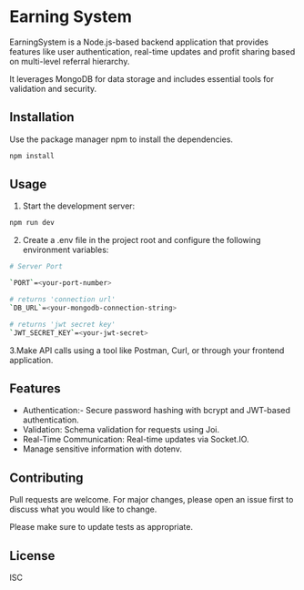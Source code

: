 # Earning System

EarningSystem is a Node.js-based backend application that provides features like user authentication, real-time updates and profit sharing based on multi-level referral hierarchy. 

It leverages MongoDB for data storage and includes essential tools for validation and security.

## Installation

Use the package manager npm to install the dependencies.

```bash
npm install
```

## Usage
1. Start the development server:

```bash
npm run dev

```
2. Create a .env file in the project root and configure the following environment variables:
```bash
# Server Port

`PORT`=<your-port-number>

# returns 'connection url'
`DB_URL`=<your-mongodb-connection-string>

# returns 'jwt secret key'
`JWT_SECRET_KEY`=<your-jwt-secret>
```
3.Make API calls using a tool like Postman, Curl, or through your frontend application.
## Features
- Authentication:-  Secure password hashing with bcrypt and JWT-based authentication.
- Validation: Schema validation for requests using Joi.
- Real-Time Communication: Real-time updates via Socket.IO.
- Manage sensitive information with dotenv.

## Contributing
Pull requests are welcome. For major changes, please open an issue first to discuss what you would like to change.

Please make sure to update tests as appropriate.

## License

ISC
